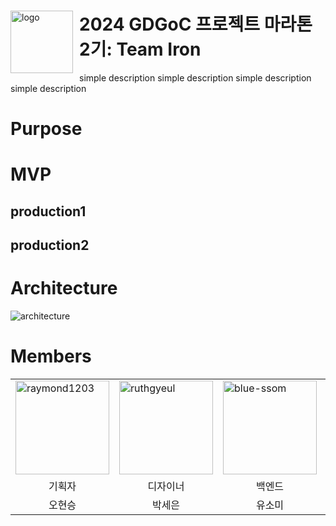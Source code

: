 <div id="toc">
  <ul align="left" style="list-style: none">
    <summary>
      <img width="100" height="100" align="left" style="float: left; margin: 0 10px 0 0;" alt="logo" src="https://avatars.githubusercontent.com/ruthgyeul">
      <h1><a href="https://main.d3qoor7bke8h3n.amplifyapp.com">2024 GDGoC 프로젝트 마라톤 2기: Team Iron</a></h1>
      <p>simple description simple description simple description simple description </p>
    </summary>
  </ul>
</div>

# Purpose

# MVP
## production1
## production2

# Architecture
<img width=auto height=auto max-width=600px max-height=600px align="center" alt="architecture" src="https://github.com2024-GDGoC-Iron/.github/architecture.png">

# Members
<table>
      <tr>
        <td><a href="https://github.com/raymond1203"><img width="150" height="150" align="center" alt="raymond1203" src="https://avatars.githubusercontent.com/raymond1203"></a></td>
        <td><a href="https://github.com/Ruthgyeul"><img width="150" height="150" align="center" alt="ruthgyeul" src="https://avatars.githubusercontent.com/ruthgyeul"></a></td>
        <td><a href="https://github.com/blue-ssom"><img width="150" height="150" align="center" alt="blue-ssom" src="https://avatars.githubusercontent.com/blue-ssom"></a></td>
        <td><a href="https://github.com/Ruthgyeul"><img width="150" height="150" align="center" alt="ruthgyeul" src="https://avatars.githubusercontent.com/ruthgyeul"></a></td>
      </tr>
      <tr>
        <td align="center">기획자</td>
        <td align="center">디자이너</td>
        <td align="center">백엔드</td>
        <td align="center">프론트엔드</td>
      </tr>
      <tr>
        <td align="center">오현승</td>
        <td align="center">박세은</td>
        <td align="center">유소미</td>
        <td align="center">이재아</td>
      </tr>
</table>
